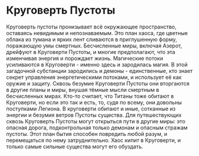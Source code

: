# Круговерть Пустоты 
Круговерть пустоты пронизывает всё окружающее пространство, оставаясь невидимым и непознаваемым. Это план хаоса, где цветные облака из тумана и ярких лент сливаются в приглушенную форму, поражающую умы смертных. Бесчисленные миры, включая Азерот, дрейфуют в Круговерти Пустоты, и многие предполагают, что эта изменчивая энергия и порождает жизнь. Магические потоки усиливаются в Круговерти - именно здесь и зародилась магия. В этой загадочной субстанции зародились и демоны - единственные, кто знает секрет управления энергетическими потоками, и использует её как оружие и защиту. Сквозь безумие Круговерти Пустоты они вторгаются в другие планы и миры, внушая тёмные мысли смертным в бесчисленных мирах. Кто-то считает, что Титаны тоже обитают в Круговерти, но если это так и есть, то, судя по всему, они довольны поступками Легиона. В круговерти обитают и иные, сотканные из энергии и безумия ветров Пустоты существа. Для путешествующих сквозь Круговерть Пустоты могут открыться пути в другие миры: это опасная дорога, подконтрольная только демонам и опасным стражам пустоты. Этот план бытия способен повредить любой разум, и перемещаться по нему затруднительно. Хаос кипит в Круговерти, и только самые сильные существа могут его обуздать.